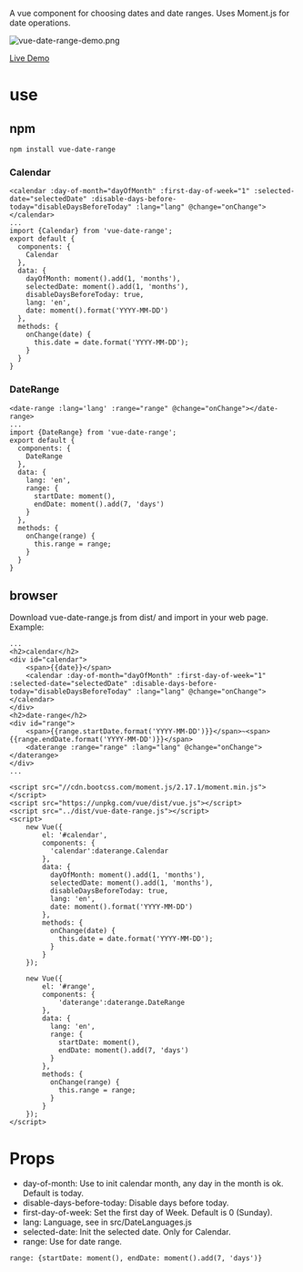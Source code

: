 A vue component for choosing dates and date ranges. Uses Moment.js for date operations.

![vue-date-range-demo.png](http://om464nmvr.bkt.clouddn.com/vue-date-range-demo.png)

[Live Demo](http://paradeto.com/vue-date-range/)

# use
## npm
``npm install vue-date-range``
### Calendar
```
<calendar :day-of-month="dayOfMonth" :first-day-of-week="1" :selected-date="selectedDate" :disable-days-before-today="disableDaysBeforeToday" :lang="lang" @change="onChange"></calendar>
...
import {Calendar} from 'vue-date-range';
export default {
  components: {
    Calendar
  },
  data: {
    dayOfMonth: moment().add(1, 'months'),
    selectedDate: moment().add(1, 'months'),
    disableDaysBeforeToday: true,
    lang: 'en',
    date: moment().format('YYYY-MM-DD')
  },
  methods: {
    onChange(date) {
      this.date = date.format('YYYY-MM-DD');
    }
  }
}
```

### DateRange
```
<date-range :lang='lang' :range="range" @change="onChange"></date-range>
...
import {DateRange} from 'vue-date-range';
export default {
  components: {
    DateRange
  },
  data: {
    lang: 'en',
    range: {
      startDate: moment(),
      endDate: moment().add(7, 'days')
    }
  },
  methods: {
    onChange(range) {
      this.range = range;
    }
  }
}
```

## browser
Download vue-date-range.js from dist/ and import in your web page. Example:

```
...
<h2>calendar</h2>
<div id="calendar">
    <span>{{date}}</span>
    <calendar :day-of-month="dayOfMonth" :first-day-of-week="1" :selected-date="selectedDate" :disable-days-before-today="disableDaysBeforeToday" :lang="lang" @change="onChange"></calendar>
</div>
<h2>date-range</h2>
<div id="range">
    <span>{{range.startDate.format('YYYY-MM-DD')}}</span>~<span>{{range.endDate.format('YYYY-MM-DD')}}</span>
    <daterange :range="range" :lang="lang" @change="onChange"></daterange>
</div>
...

<script src="//cdn.bootcss.com/moment.js/2.17.1/moment.min.js"></script>
<script src="https://unpkg.com/vue/dist/vue.js"></script>
<script src="../dist/vue-date-range.js"></script>
<script>
    new Vue({
        el: '#calendar',
        components: {
          'calendar':daterange.Calendar
        },
        data: {
          dayOfMonth: moment().add(1, 'months'),
          selectedDate: moment().add(1, 'months'),
          disableDaysBeforeToday: true,
          lang: 'en',
          date: moment().format('YYYY-MM-DD')
        },
        methods: {
          onChange(date) {
            this.date = date.format('YYYY-MM-DD');
          }
        }
    });
    
    new Vue({
        el: '#range',
        components: {
            'daterange':daterange.DateRange
        },
        data: {
          lang: 'en',
          range: {
            startDate: moment(),
            endDate: moment().add(7, 'days')
          }
        },
        methods: {
          onChange(range) {
            this.range = range;
          }
        }
    });
</script>
```

# Props
* day-of-month: Use to init calendar month, any day in the month is ok. Default is today.
* disable-days-before-today: Disable days before today.
* first-day-of-week: Set the first day of Week. Default is 0 (Sunday).
* lang: Language, see in src/DateLanguages.js
* selected-date: Init the selected date. Only for Calendar.
* range: Use for date range.

```
range: {startDate: moment(), endDate: moment().add(7, 'days')}
```

